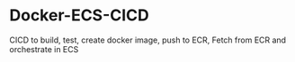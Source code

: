 # Docker-ECS-CICD
CICD to build, test, create docker image, push to ECR, Fetch from ECR and orchestrate in ECS
